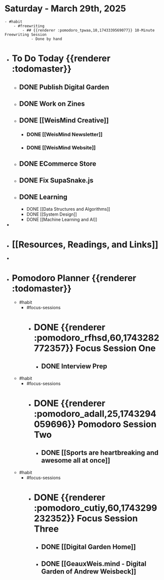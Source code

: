 # Saturday - March 29th, 2025
	- #habit
		- #freewriting
			- ## {{renderer :pomodoro_tpwaa,10,1743339569077}} 10-Minute Freewriting Session
				- Done by hand
- # To Do Today {{renderer :todomaster}}
	- ## DONE Publish Digital Garden
	- ## DONE Work on Zines
	- ## DONE [[WeisMind Creative]]
		- ### DONE [[WeisMind Newsletter]]
		- ### DONE [[WeisMind Website]]
	- ## DONE ECommerce Store
	- ## DONE Fix SupaSnake.js
	- ## DONE Learning
		- DONE [[Data Structures and Algorithms]]
		- DONE [[System Design]]
		- DONE [[Machine Learning and AI]]
-
- # [[Resources, Readings, and Links]]
-
- # Pomodoro Planner {{renderer :todomaster}}
	- #habit
		- #focus-sessions
			- # DONE {{renderer :pomodoro_rfhsd,60,1743282772357}} Focus Session One
				- ## DONE Interview Prep
	- #habit
		- #focus-sessions
			- # DONE {{renderer :pomodoro_adall,25,1743294059696}} Pomodoro Session Two
				- ## DONE [[Sports are heartbreaking and awesome all at once]]
	- #habit
		- #focus-sessions
			- # DONE {{renderer :pomodoro_cutiy,60,1743299232352}} Focus Session Three
				- ## DONE [[Digital Garden Home]]
				- ## DONE [[GeauxWeis.mind - Digital Garden of Andrew Weisbeck]]